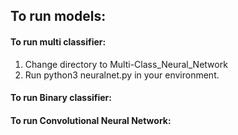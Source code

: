 
## To run models:

#### To run multi classifier:
1. Change directory to Multi-Class_Neural_Network
2. Run python3 neuralnet.py in your environment.

#### To run Binary classifier:


#### To run Convolutional Neural Network:

